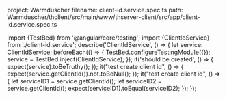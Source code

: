 project: Warmduscher
filename: client-id.service.spec.ts
path: Warmduscher/thclient/src/main/www/thserver-client/src/app/client-id.service.spec.ts

import {TestBed} from '@angular/core/testing';
import {ClientIdService} from './client-id.service';
describe('ClientIdService', () => {
  let service: ClientIdService;
  beforeEach(() => {
    TestBed.configureTestingModule({});
    service = TestBed.inject(ClientIdService);
  });
  it('should be created', () => {
    expect(service).toBeTruthy();
  });
  it("test create client id", () => {
    expect(service.getClientId()).not.toBeNull();
  });
  it("test create client id", () => {
    let serviceID1 = service.getClientId();
    let serviceID2 = service.getClientId();
    expect(serviceID1).toEqual(serviceID2);
  });
});